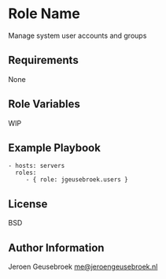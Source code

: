 Role Name
=========

Manage system user accounts and groups

Requirements
------------

None

Role Variables
--------------

WIP

Example Playbook
----------------

    - hosts: servers
      roles:
         - { role: jgeusebroek.users }

License
-------

BSD

Author Information
------------------

Jeroen Geusebroek
me@jeroengeusebroek.nl